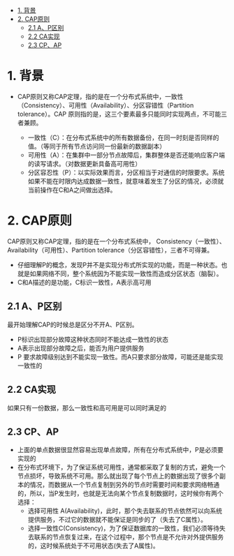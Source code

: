 <!-- TOC -->

- [1. 背景](#1-背景)
- [2. CAP原则](#2-cap原则)
    - [2.1 A、P区别](#21-ap区别)
    - [2.2 CA实现](#22-ca实现)
    - [2.3 CP、AP](#23-cpap)

<!-- /TOC -->
# 1. 背景
* CAP原则又称CAP定理，指的是在一个分布式系统中，一致性（Consistency）、可用性（Availability）、分区容错性（Partition tolerance）。CAP 原则指的是，这三个要素最多只能同时实现两点，不可能三者兼顾。

    * 一致性（C）：在分布式系统中的所有数据备份，在同一时刻是否同样的值。（等同于所有节点访问同一份最新的数据副本）
    * 可用性（A）：在集群中一部分节点故障后，集群整体是否还能响应客户端的读写请求。（对数据更新具备高可用性）
    * 分区容忍性（P）：以实际效果而言，分区相当于对通信的时限要求。系统如果不能在时限内达成数据一致性，就意味着发生了分区的情况，必须就当前操作在C和A之间做出选择。

# 2. CAP原则
CAP原则又称CAP定理，指的是在一个分布式系统中， Consistency（一致性）、 Availability（可用性）、Partition tolerance（分区容错性），三者不可得兼。

* 仔细理解P的概念，发现P并不是实现分布式所实现的功能，而是一种状态。也就是如果网络不同，整个系统因为不能实现一致性而造成分区状态（脑裂）。
* C和A描述的是功能，C标识一致性，A表示高可用

## 2.1 A、P区别
最开始理解CAP的时候总是区分不开A、P区别。
* P标识出现部分故障这种状态同时不能达成一致性的状态
* A表示出现部分故障之后，能否为用户提供服务
* P 要求故障级别达到不能实现一致性。而A只要求部分故障，可能还是能实现一致性的

## 2.2 CA实现
如果只有一份数据，那么一致性和高可用是可以同时满足的

## 2.3 CP、AP
* 上面的单点数据很显然容易出现单点故障，所有在分布式系统中，P是必须要实现的
* 在分布式环境下，为了保证系统可用性，通常都采取了复制的方式，避免一个节点损坏，导致系统不可用。那么就出现了每个节点上的数据出现了很多个副本的情况，而数据从一个节点复制到另外的节点时需要时间和要求网络畅通的，所以，当P发生时，也就是无法向某个节点复制数据时，这时候你有两个选择：
    * 选择可用性 A(Availability)，此时，那个失去联系的节点依然可以向系统提供服务，不过它的数据就不能保证是同步的了（失去了C属性）。
    * 选择一致性C(Consistency)，为了保证数据库的一致性，我们必须等待失去联系的节点恢复过来，在这个过程中，那个节点是不允许对外提供服务的，这时候系统处于不可用状态(失去了A属性)。



